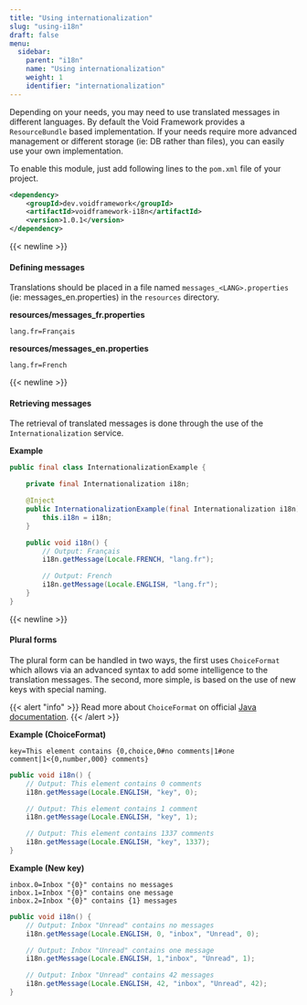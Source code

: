 ```yaml
---
title: "Using internationalization"
slug: "using-i18n"
draft: false
menu:
  sidebar:
    parent: "i18n"
    name: "Using internationalization"
    weight: 1
    identifier: "internationalization"
---
```


Depending on your needs, you may need to use translated messages in different languages. By default the Void Framework provides a `ResourceBundle` based implementation. If your needs require more advanced management or different storage (ie: DB rather than files), you can easily use your own implementation.

To enable this module, just add following lines to the `pom.xml` file of your project.

```xml
<dependency>
    <groupId>dev.voidframework</groupId>
    <artifactId>voidframework-i18n</artifactId>
    <version>1.0.1</version>
</dependency>
```


{{< newline >}}
#### Defining messages

Translations should be placed in a file named `messages_<LANG>.properties` (ie: messages_en.properties) in the `resources` directory.

**resources/messages_fr.properties**
```text
lang.fr=Français
```

**resources/messages_en.properties**
```text
lang.fr=French
```


{{< newline >}}
#### Retrieving messages

The retrieval of translated messages is done through the use of the `Internationalization` service.

**Example**
```java
public final class InternationalizationExample {

    private final Internationalization i18n;

    @Inject
    public InternationalizationExample(final Internationalization i18n) {
        this.i18n = i18n;
    }

    public void i18n() {
        // Output: Français
        i18n.getMessage(Locale.FRENCH, "lang.fr");

        // Output: French
        i18n.getMessage(Locale.ENGLISH, "lang.fr");
    }
}        
```



{{< newline >}}
#### Plural forms

The plural form can be handled in two ways, the first uses `ChoiceFormat` which allows via an advanced syntax to add some intelligence to the translation messages. The second, more simple, is based on the use of new keys with special naming.


{{< alert "info" >}}
Read more about <code>ChoiceFormat</code> on official
<a href="https://docs.oracle.com/javase/tutorial/i18n/format/choiceFormat.html">Java documentation</a>.
{{< /alert >}}



**Example (ChoiceFormat)**
```text
key=This element contains {0,choice,0#no comments|1#one comment|1<{0,number,000} comments}
```

```java
public void i18n() {
    // Output: This element contains 0 comments
    i18n.getMessage(Locale.ENGLISH, "key", 0);

    // Output: This element contains 1 comment
    i18n.getMessage(Locale.ENGLISH, "key", 1);

    // Output: This element contains 1337 comments
    i18n.getMessage(Locale.ENGLISH, "key", 1337);
}
```


**Example (New key)**
```text
inbox.0=Inbox "{0}" contains no messages
inbox.1=Inbox "{0}" contains one message
inbox.2=Inbox "{0}" contains {1} messages
```

```java
public void i18n() {
    // Output: Inbox "Unread" contains no messages
    i18n.getMessage(Locale.ENGLISH, 0, "inbox", "Unread", 0);

    // Output: Inbox "Unread" contains one message
    i18n.getMessage(Locale.ENGLISH, 1,"inbox", "Unread", 1);

    // Output: Inbox "Unread" contains 42 messages
    i18n.getMessage(Locale.ENGLISH, 42, "inbox", "Unread", 42);
}
```

